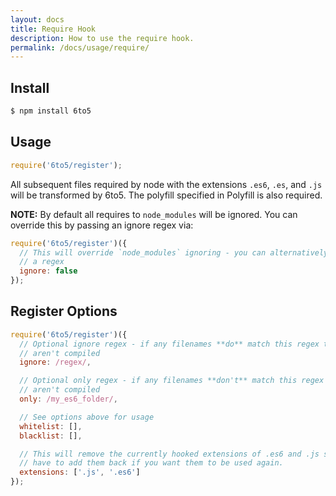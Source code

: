 ```yaml
---
layout: docs
title: Require Hook
description: How to use the require hook.
permalink: /docs/usage/require/
---
```


## Install

```sh
$ npm install 6to5
```

## Usage

```js
require('6to5/register');
```

All subsequent files required by node with the extensions `.es6`, `.es`, and
`.js` will be transformed by 6to5. The polyfill specified in Polyfill is also
required.

**NOTE:** By default all requires to `node_modules` will be ignored. You can
override this by passing an ignore regex via:

```js
require('6to5/register')({
  // This will override `node_modules` ignoring - you can alternatively pass
  // a regex
  ignore: false
});
```

## Register Options

```javascript
require('6to5/register')({
  // Optional ignore regex - if any filenames **do** match this regex then they
  // aren't compiled
  ignore: /regex/,

  // Optional only regex - if any filenames **don't** match this regex then they
  // aren't compiled
  only: /my_es6_folder/,

  // See options above for usage
  whitelist: [],
  blacklist: [],

  // This will remove the currently hooked extensions of .es6 and .js so you'll
  // have to add them back if you want them to be used again.
  extensions: ['.js', '.es6']
});
```
